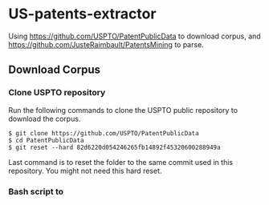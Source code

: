 # US-patents-extractor
Using https://github.com/USPTO/PatentPublicData to download corpus, and https://github.com/JusteRaimbault/PatentsMining to parse.

## Download Corpus
### Clone USPTO repository
Run the following commands to clone the USPTO public repository to download the corpus.
```
$ git clone https://github.com/USPTO/PatentPublicData
$ cd PatentPublicData
$ git reset --hard 82d6220d054246265fb14892f45320600288949a
```
Last command is to reset the folder to the same commit used in this repository. You might not need this hard reset.

### Bash script to 